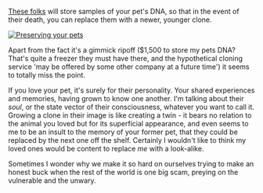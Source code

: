 <!--
.. title: If it's good enough for Benny...
.. slug: if-its-good-enough-for-benny
.. date: 2008-02-16 20:46:00-06:00
.. tags: IMHO
.. category: IMHO
.. link: 
.. description: 
.. type: text
-->


[These
folks](http://www.viagen.com/en/our-services/preserving-your-pets/) will
store samples of your pet's DNA, so that in the event of their death,
you can replace them with a newer, younger clone.

[![Preserving your
pets](/files/2008/02/preserving-your-pets.jpg)](http://www.viagen.com/en/our-services/preserving-your-pets/ "Preserving your pets")

Apart from the fact it's a gimmick ripoff (\$1,500 to store my pets DNA?
That's quite a freezer they must have there, and the hypothetical
cloning service 'may be offered by some other company at a future time')
it seems to totally miss the point.

If you love your pet, it's surely for their personality. Your shared
experiences and memories, having grown to know one another. I'm talking
about their *soul*, or the state vector of their consciousness, whatever
you want to call it. Growing a clone in their image is like creating a
twin - it bears no relation to the animal you loved but for its
superficial appearance, and even seems to me to be an insult to the
memory of your former pet, that they could be replaced by the next one
off the shelf. Certainly I wouldn't like to think my loved ones would be
content to replace *me* with a look-alike.

Sometimes I wonder why we make it so hard on ourselves trying to make an
honest buck when the rest of the world is one big scam, preying on the
vulnerable and the unwary.